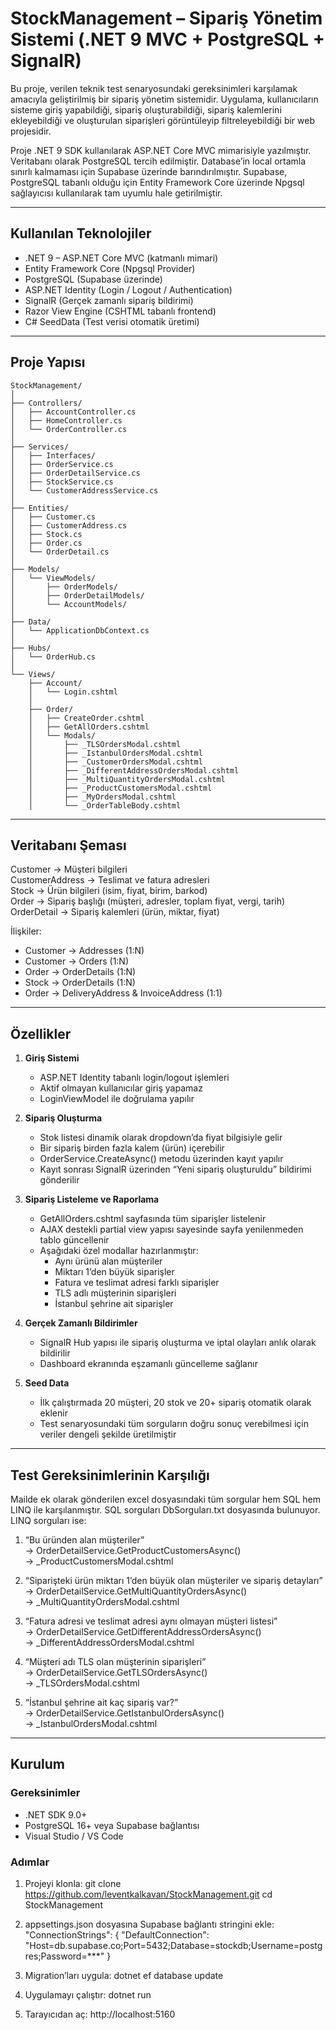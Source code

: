 # StockManagement – Sipariş Yönetim Sistemi (.NET 9 MVC + PostgreSQL + SignalR)

Bu proje, verilen teknik test senaryosundaki gereksinimleri karşılamak amacıyla geliştirilmiş bir sipariş yönetim sistemidir. Uygulama, kullanıcıların sisteme giriş yapabildiği, sipariş oluşturabildiği, sipariş kalemlerini ekleyebildiği ve oluşturulan siparişleri görüntüleyip filtreleyebildiği bir web projesidir.

Proje .NET 9 SDK kullanılarak ASP.NET Core MVC mimarisiyle yazılmıştır. Veritabanı olarak PostgreSQL tercih edilmiştir. Database’in local ortamla sınırlı kalmaması için Supabase üzerinde barındırılmıştır. Supabase, PostgreSQL tabanlı olduğu için Entity Framework Core üzerinde Npgsql sağlayıcısı kullanılarak tam uyumlu hale getirilmiştir.

---

## Kullanılan Teknolojiler
- .NET 9 – ASP.NET Core MVC (katmanlı mimari)
- Entity Framework Core (Npgsql Provider)
- PostgreSQL (Supabase üzerinde)
- ASP.NET Identity (Login / Logout / Authentication)
- SignalR (Gerçek zamanlı sipariş bildirimi)
- Razor View Engine (CSHTML tabanlı frontend)
- C# SeedData (Test verisi otomatik üretimi)

---

## Proje Yapısı

```
StockManagement/
│
├── Controllers/
│   ├── AccountController.cs
│   ├── HomeController.cs
│   └── OrderController.cs
│
├── Services/
│   ├── Interfaces/
│   ├── OrderService.cs
│   ├── OrderDetailService.cs
│   ├── StockService.cs
│   └── CustomerAddressService.cs
│
├── Entities/
│   ├── Customer.cs
│   ├── CustomerAddress.cs
│   ├── Stock.cs
│   ├── Order.cs
│   └── OrderDetail.cs
│
├── Models/
│   └── ViewModels/
│       ├── OrderModels/
│       ├── OrderDetailModels/
│       └── AccountModels/
│
├── Data/
│   └── ApplicationDbContext.cs
│
├── Hubs/
│   └── OrderHub.cs
│
└── Views/
    ├── Account/
    │   └── Login.cshtml
    │
    ├── Order/
    │   ├── CreateOrder.cshtml
    │   ├── GetAllOrders.cshtml
    │   └── Modals/
    │       ├── _TLSOrdersModal.cshtml
    │       ├── _IstanbulOrdersModal.cshtml
    │       ├── _CustomerOrdersModal.cshtml
    │       ├── _DifferentAddressOrdersModal.cshtml
    │       ├── _MultiQuantityOrdersModal.cshtml
    │       ├── _ProductCustomersModal.cshtml
    │       ├── _MyOrdersModal.cshtml
    │       └── _OrderTableBody.cshtml
```


---

## Veritabanı Şeması
Customer → Müşteri bilgileri  
CustomerAddress → Teslimat ve fatura adresleri  
Stock → Ürün bilgileri (isim, fiyat, birim, barkod)  
Order → Sipariş başlığı (müşteri, adresler, toplam fiyat, vergi, tarih)  
OrderDetail → Sipariş kalemleri (ürün, miktar, fiyat)

İlişkiler:
- Customer → Addresses (1:N)
- Customer → Orders (1:N)
- Order → OrderDetails (1:N)
- Stock → OrderDetails (1:N)
- Order → DeliveryAddress & InvoiceAddress (1:1)

---

## Özellikler
1. **Giriş Sistemi**
   - ASP.NET Identity tabanlı login/logout işlemleri
   - Aktif olmayan kullanıcılar giriş yapamaz
   - LoginViewModel ile doğrulama yapılır

2. **Sipariş Oluşturma**
   - Stok listesi dinamik olarak dropdown’da fiyat bilgisiyle gelir
   - Bir sipariş birden fazla kalem (ürün) içerebilir
   - OrderService.CreateAsync() metodu üzerinden kayıt yapılır
   - Kayıt sonrası SignalR üzerinden “Yeni sipariş oluşturuldu” bildirimi gönderilir

3. **Sipariş Listeleme ve Raporlama**
   - GetAllOrders.cshtml sayfasında tüm siparişler listelenir
   - AJAX destekli partial view yapısı sayesinde sayfa yenilenmeden tablo güncellenir
   - Aşağıdaki özel modallar hazırlanmıştır:
     - Aynı ürünü alan müşteriler
     - Miktarı 1’den büyük siparişler
     - Fatura ve teslimat adresi farklı siparişler
     - TLS adlı müşterinin siparişleri
     - İstanbul şehrine ait siparişler

4. **Gerçek Zamanlı Bildirimler**
   - SignalR Hub yapısı ile sipariş oluşturma ve iptal olayları anlık olarak bildirilir
   - Dashboard ekranında eşzamanlı güncelleme sağlanır

5. **Seed Data**
   - İlk çalıştırmada 20 müşteri, 20 stok ve 20+ sipariş otomatik olarak eklenir
   - Test senaryosundaki tüm sorguların doğru sonuç verebilmesi için veriler dengeli şekilde üretilmiştir

---

## Test Gereksinimlerinin Karşılığı
Mailde ek olarak gönderilen excel dosyasındaki tüm sorgular hem SQL hem LINQ ile karşılanmıştır. SQL sorguları DbSorguları.txt dosyasında bulunuyor. LINQ sorguları ise:

1. “Bu üründen alan müşteriler”  
   → OrderDetailService.GetProductCustomersAsync()  
   → _ProductCustomersModal.cshtml

2. “Siparişteki ürün miktarı 1’den büyük olan müşteriler ve sipariş detayları”  
   → OrderDetailService.GetMultiQuantityOrdersAsync()  
   → _MultiQuantityOrdersModal.cshtml

3. “Fatura adresi ve teslimat adresi aynı olmayan müşteri listesi”  
   → OrderDetailService.GetDifferentAddressOrdersAsync()  
   → _DifferentAddressOrdersModal.cshtml

4. “Müşteri adı TLS olan müşterinin siparişleri”  
   → OrderDetailService.GetTLSOrdersAsync()  
   → _TLSOrdersModal.cshtml

5. “İstanbul şehrine ait kaç sipariş var?”  
   → OrderDetailService.GetIstanbulOrdersAsync()  
   → _IstanbulOrdersModal.cshtml

---

## Kurulum
### Gereksinimler
- .NET SDK 9.0+
- PostgreSQL 16+ veya Supabase bağlantısı
- Visual Studio / VS Code

### Adımlar
1. Projeyi klonla:
   git clone https://github.com/leventkalkavan/StockManagement.git
   cd StockManagement

2. appsettings.json dosyasına Supabase bağlantı stringini ekle:
   "ConnectionStrings": {
     "DefaultConnection": "Host=db.supabase.co;Port=5432;Database=stockdb;Username=postgres;Password=***"
   }

3. Migration’ları uygula:
   dotnet ef database update

4. Uygulamayı çalıştır:
   dotnet run

5. Tarayıcıdan aç:
   http://localhost:5160
